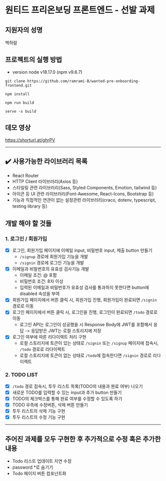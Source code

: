 # 원티드 프리온보딩 프론트엔드 - 선발 과제
## 지원자의 성명
백하람
## 프로젝트의 실행 방법
- version node v18.17.0 (npm v9.6.7)

`git clone https://github.com/ramrami-B/wanted-pre-onboarding-frontend.git`

`npm install`

`npm run build`

`serve -s build`

## 데모 영상
https://shorturl.at/ghrPV

---
## ✔️ 사용가능한 라이브러리 목록
- React Router
- HTTP Client 라이브러리(Axios 등)
- 스타일링 관련 라이브러리(Sass, Styled Components, Emotion, tailwind 등)
- 아이콘 등 UI 관련 라이브러리(Font-Awesome, React-Icons, Bootstrap 등)
- 기능과 직접적인 연관이 없는 설정관련 라이브러리(craco, dotenv, typescript, testing library 등)

## 개발 해야 할 것들
### 1. 로그인 / 회원가입
- [x] 로그인, 회원가입 페이지에 이메일 input, 비밀번호 input, 제출 button 만들기
    - `/signup` 경로에 회원가입 기능을 개발
    - `/signin` 경로에 로그인 기능을 개발
- [x] 이메일과 비밀번호의 유효성 검사기능 개발
  - 이메일 조건: @ 포함
  - 비밀번호 조건: 8자 이상
  - 입력된 이메일과 비밀번호가 유효성 검사를 통과하지 못한다면 button에 disabled 속성을 부여
- [x] 회원가입 페이지에서 버튼 클릭 시, 회원가입 진행, 회원가입이 완료되면 `/signin` 경로로 이동
- [x] 로그인 페이지에서 버튼 클릭 시, 로그인을 진행, 로그인이 완료되면 `/todo` 경로로 이동
  - 로그인 API는 로그인이 성공했을 시 Response Body에 JWT를 포함해서 응답 -> 응답받은 JWT는 로컬 스토리지에 저장
- [x] 로그인 여부에 따른 리다이렉트 처리 구현
  - 로컬 스토리지에 토큰이 있는 상태로 `/signin` 또는 `/signup` 페이지에 접속시, `/todo` 경로로 리다이렉트
  - 로컬 스토리지에 토큰이 없는 상태로 `/todo`에 접속한다면 `/signin` 경로로 리다이렉트 

### 2. TODO LIST
- [x] `/todo` 경로 접속시, 투두 리스트 목록(TODO의 내용과 완료 여부) 나오기
- [x] 새로운 TODO를 입력할 수 있는 input과 추가 button 만들기
- [x] TODO의 체크박스를 통해 완료 여부를 수정할 수 있도록 하기
- [x] TODO 우측에 수정버튼, 삭제 버튼 만들기
- [x] 투두 리스트의 삭제 기능 구현
- [x] 투두 리스트의 수정 기능 구현
---
## 주어진 과제를 모두 구현한 후 추가적으로 수정 혹은 추가한 내용
- Todo 리스트 업데이트 지연 수정
- password *로 숨기기
- Todo 페이지 버튼 컴포넌트화
